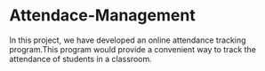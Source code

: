 # Attendace-Management
In this project, we have developed an online attendance tracking program.This program would provide a convenient way to track the attendance of students in a classroom. 
